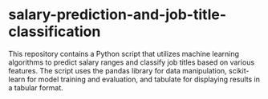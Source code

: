 # salary-prediction-and-job-title-classification
This repository contains a Python script that utilizes machine learning algorithms to predict salary ranges and classify job titles based on various features. The script uses the pandas library for data manipulation, scikit-learn for model training and evaluation, and tabulate for displaying results in a tabular format.
